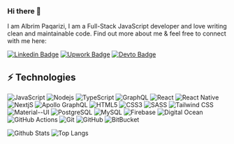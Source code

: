 ### Hi there 👋

I am Albrim Paqarizi, I am a Full-Stack JavaScript developer and love writing clean and maintainable code. Find out more about me & feel free to connect with me here:

[![Linkedin Badge](https://img.shields.io/badge/-albrimpaqarizi-0077B5?style=flat-square&logo=Linkedin&logoColor=white&link=https://www.linkedin.com/in/albrimpaqarizi/)](https://www.linkedin.com/in/albrimpaqarizi/)
[![Upwork Badge](https://img.shields.io/badge/albrimpaqarizi-6FDA44?style=flat-square&logo=Upwork&logoColor=white&link=https://www.upwork.com/freelancers/~0105c450adf00fea61/)](https://www.upwork.com/freelancers/~0105c450adf00fea61/)
[![Devto Badge](https://img.shields.io/badge/albrimpaqarizi-0A0A0A?style=flat-square&logo=devdotto&logoColor=white&link=https://dev.to/albrimpaqarizi/)](https://dev.to/albrimpaqarizi/)

## ⚡ Technologies

![JavaScript](https://img.shields.io/badge/-JavaScript-F7DF1E?style=flat-square&logo=javascript&logoColor=black)
![Nodejs](https://img.shields.io/badge/-Node.js-43853D?style=flat-square&logo=node.js&logoColor=white)
![TypeScript](https://img.shields.io/badge/-TypeScript-007ACC?style=flat-square&logo=typescript&logoColor=white)
![GraphQL](https://img.shields.io/badge/-GraphQL-E10098?style=flat-square&logo=graphql)
![React](https://img.shields.io/badge/React-20232A?style=flat-square&logo=react&logoColor=61DAFB)
![React Native](https://img.shields.io/badge/React_Native-20232A?style=flat-square&logo=react&logoColor=61DAFB)
![NextjS](https://img.shields.io/badge/Next.js-000?style=flat-square&logo=next.js&logoColor=white)
![Apollo GraphQL](https://img.shields.io/badge/-Apollo%20GraphQL-311C87?style=flat-square&logo=apollo-graphql)
![HTML5](https://img.shields.io/badge/-HTML5-E34F26?style=flat-square&logo=html5&logoColor=white)
![CSS3](https://img.shields.io/badge/-CSS3-1572B6?style=flat-square&logo=css3)
![SASS](https://img.shields.io/badge/Sass-CC6699?style=flat-square&logo=sass&logoColor=white)
![Tailwind CSS](https://img.shields.io/badge/Tailwind_CSS-38B2AC?style=flat-square&logo=tailwind-css&logoColor=white)
![Material--UI](https://img.shields.io/badge/Material--UI-0081CB?style=flat-square&logo=material-ui&logoColor=white)
![PostgreSQL](https://img.shields.io/badge/PostgreSQL-316192?style=flat-square&logo=postgresql&logoColor=white)
![MySQL](https://img.shields.io/badge/MySQL-005C84?style=flat-square&logo=mysql&logoColor=white)
![Firebase](https://img.shields.io/badge/-Firebase-FFCC32?style=flat-square&logo=firebase&logoColor=black)
![Digital Ocean](https://img.shields.io/badge/-Digital_Ocean-0080FF?style=flat-square&logo=DigitalOcean&logoColor=white)
![GitHub Actions](https://img.shields.io/badge/-GitHub_Actions-2088FF?style=flat-square&logo=github-actions&logoColor=white)
![Git](https://img.shields.io/badge/-Git-black?style=flat-square&logo=git)
![GitHub](https://img.shields.io/badge/-GitHub-181717?style=flat-square&logo=github)
![BitBucket](https://img.shields.io/badge/-BitBucket-darkblue?style=flat-square&logo=bitbucket)

![Github Stats](https://github-readme-stats-one-bice.vercel.app/api?username=albrimpaqarizi&count_private=true&show_icons=true&include_all_commits=true&theme=github_dark&role=OWNER,ORGANIZATION_MEMBER,COLLABORATOR)
![Top Langs](https://github-readme-stats.vercel.app/api/top-langs/?username=albrimpaqarizi&hide=TeX&layout=compact&theme=github_dark)
